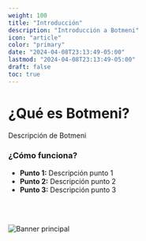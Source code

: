 ```yaml
---
weight: 100
title: "Introducción"
description: "Introducción a Botmeni"
icon: "article"
color: "primary"
date: "2024-04-08T23:13:49-05:00"
lastmod: "2024-04-08T23:13:49-05:00"
draft: false
toc: true
---
```


# ¿Qué es Botmeni?

Descripción de Botmeni

### ¿Cómo funciona?

- **Punto 1:** Descripción punto 1
- **Punto 2:** Descripción punto 2
- **Punto 3:** Descripción punto 3

<br></br>

![Banner principal](/images/Banner-Principal.jpg)
